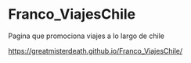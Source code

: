 # Franco_ViajesChile
Pagina que promociona viajes a lo largo de chile

https://greatmisterdeath.github.io/Franco_ViajesChile/
